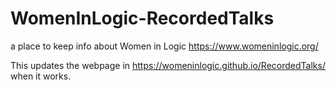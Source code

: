 # WomenInLogic-RecordedTalks
a place to keep info about Women in Logic https://www.womeninlogic.org/
<br>

This updates the webpage in https://womeninlogic.github.io/RecordedTalks/ when it works.
